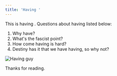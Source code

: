 ```yaml
---
title: 'Having '
---
```

This is having . Questions about having listed below:

1. Why have?
2. What's the fascist point?
3. How come having is hard?
4. Destiny has it that we have having, so why not? 

![Having guy](/static/images/img_20170507_235945_224.jpg)

Thanks for reading.
